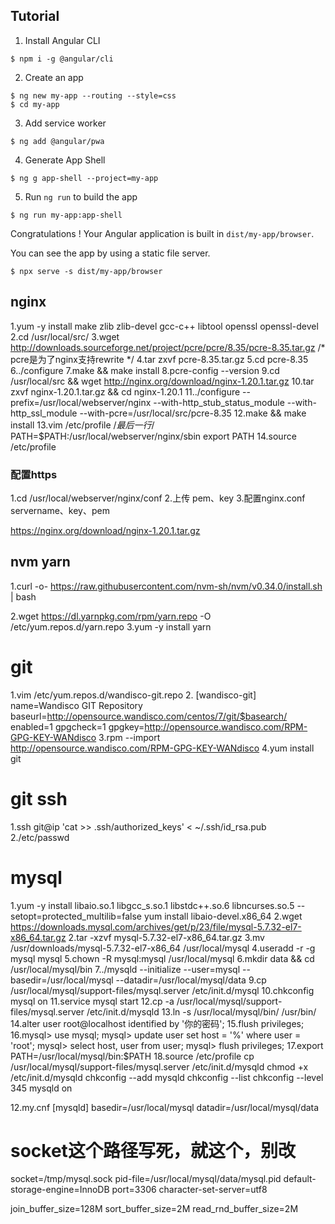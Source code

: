 ## Tutorial

1. Install Angular CLI

```shell
$ npm i -g @angular/cli
```

2. Create an app

```shell
$ ng new my-app --routing --style=css
$ cd my-app
```

3. Add service worker

```shell
$ ng add @angular/pwa
```

4. Generate App Shell

```shell
$ ng g app-shell --project=my-app
```

5. Run `ng run` to build the app

```shell
$ ng run my-app:app-shell
```

Congratulations ! Your Angular application is built in `dist/my-app/browser`.

You can see the app by using a static file server.

```
$ npx serve -s dist/my-app/browser
```
## nginx
1.yum -y install make zlib zlib-devel gcc-c++ libtool  openssl openssl-devel
2.cd /usr/local/src/
3.wget http://downloads.sourceforge.net/project/pcre/pcre/8.35/pcre-8.35.tar.gz   /* pcre是为了nginx支持rewrite */
4.tar zxvf pcre-8.35.tar.gz
5.cd pcre-8.35
6../configure
7.make && make install
8.pcre-config --version
9.cd /usr/local/src && wget http://nginx.org/download/nginx-1.20.1.tar.gz
10.tar zxvf nginx-1.20.1.tar.gz && cd nginx-1.20.1
11../configure --prefix=/usr/local/webserver/nginx --with-http_stub_status_module --with-http_ssl_module --with-pcre=/usr/local/src/pcre-8.35
12.make && make install
13.vim /etc/profile
   /*最后一行*/
   PATH=$PATH:/usr/local/webserver/nginx/sbin
   export PATH
14.source /etc/profile

### 配置https
1.cd /usr/local/webserver/nginx/conf
2.上传 pem、key
3.配置nginx.conf
  servername、key、pem

https://nginx.org/download/nginx-1.20.1.tar.gz

## nvm yarn
1.curl -o- https://raw.githubusercontent.com/nvm-sh/nvm/v0.34.0/install.sh | bash

2.wget https://dl.yarnpkg.com/rpm/yarn.repo -O /etc/yum.repos.d/yarn.repo
3.yum -y install yarn

# git
1.vim /etc/yum.repos.d/wandisco-git.repo
2.
[wandisco-git]
name=Wandisco GIT Repository
baseurl=http://opensource.wandisco.com/centos/7/git/$basearch/
enabled=1
gpgcheck=1
gpgkey=http://opensource.wandisco.com/RPM-GPG-KEY-WANdisco
3.rpm --import http://opensource.wandisco.com/RPM-GPG-KEY-WANdisco
4.yum install git

# git ssh
 1.ssh git@ip 'cat >> .ssh/authorized_keys' < ~/.ssh/id_rsa.pub
 2./etc/passwd


 # mysql
 1.yum -y install libaio.so.1 libgcc_s.so.1 libstdc++.so.6 libncurses.so.5 --setopt=protected_multilib=false
yum install  libaio-devel.x86_64
2.wget https://downloads.mysql.com/archives/get/p/23/file/mysql-5.7.32-el7-x86_64.tar.gz
 2.tar -xzvf  mysql-5.7.32-el7-x86_64.tar.gz
 3.mv /usr/downloads/mysql-5.7.32-el7-x86_64 /usr/local/mysql
 4.useradd -r -g mysql mysql
 5.chown -R mysql:mysql /usr/local/mysql
 6.mkdir data && cd /usr/local/mysql/bin
 7../mysqld --initialize --user=mysql --basedir=/usr/local/mysql --datadir=/usr/local/mysql/data
 9.cp /usr/local/mysql/support-files/mysql.server /etc/init.d/mysql
 10.chkconfig mysql on
 11.service mysql start
 12.cp -a /usr/local/mysql/support-files/mysql.server /etc/init.d/mysqld
 13.ln -s /usr/local/mysql/bin/ /usr/bin/
 14.alter user root@localhost identified by '你的密码';
 15.flush privileges;
 16.mysql> use mysql; 
mysql> update user set host = '%' where user = 'root'; 
mysql> select host, user from user; 
mysql> flush privileges;
17.export PATH=/usr/local/mysql/bin:$PATH
18.source /etc/profile
cp /usr/local/mysql/support-files/mysql.server /etc/init.d/mysqld
chmod +x /etc/init.d/mysqld
chkconfig --add mysqld
chkconfig --list
chkconfig --level 345 mysqld on

12.my.cnf
[mysqld]
basedir=/usr/local/mysql
datadir=/usr/local/mysql/data
# socket这个路径写死，就这个，别改
socket=/tmp/mysql.sock
pid-file=/usr/local/mysql/data/mysql.pid
default-storage-engine=InnoDB
port=3306
character-set-server=utf8

join_buffer_size=128M
sort_buffer_size=2M
read_rnd_buffer_size=2M